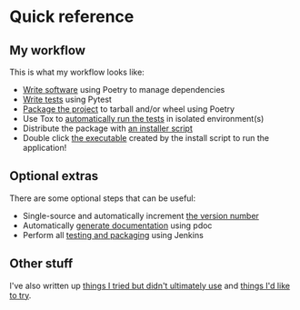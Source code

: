 # Quick reference

## My workflow

This is what my workflow looks like:

- [Write software](dev.md) using Poetry to manage dependencies
- [Write tests](write-tests.md) using Pytest
- [Package the project](package.md) to tarball and/or wheel using Poetry
- Use Tox to [automatically run the tests](run-tests.md) in isolated environment(s)
- Distribute the package with [an installer script](install.md)
- Double click [the executable](install.md) created by the install script to run the application!

## Optional extras
There are some optional steps that can be useful:

- Single-source and automatically increment [the version number](versions.md)
- Automatically [generate documentation](docs.md) using pdoc
- Perform all [testing and packaging](jenkins.md) using Jenkins

## Other stuff

I've also written up [things I tried but didn't ultimately use](others.md) and [things I'd like to try](future.md).